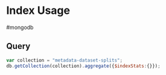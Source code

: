# Index Usage
#mongodb

## Query
```javascript
var collection = "metadata-dataset-splits";
db.getCollection(collection).aggregate({$indexStats:{}});
```

